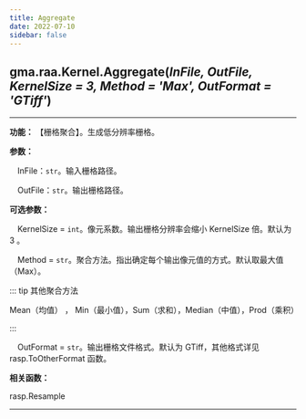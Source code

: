 ```yaml
---
title: Aggregate
date: 2022-07-10
sidebar: false
---
```


## gma.raa.Kernel.**Aggregate**(*InFile, OutFile, KernelSize = 3, Method = 'Max', OutFormat = 'GTiff'*)<Badge text="1.0.11 +"/>

---

**功能：** 【栅格聚合】。生成低分辨率栅格。

**参数：** 

&emsp;InFile：`str`。输入栅格路径。

&emsp;OutFile：`str`。输出栅格路径。

**可选参数：**

&emsp;KernelSize = `int`。像元系数。输出栅格分辨率会缩小 KernelSize 倍。默认为 3 。

&emsp;Method = `str`。聚合方法。指出确定每个输出像元值的方式。默认取最大值（Max）。

::: tip 其他聚合方法

Mean（均值） ， Min（最小值），Sum（求和），Median（中值），Prod（乘积）

:::

&emsp;OutFormat  = `str`。输出栅格文件格式。默认为 GTiff，其他格式详见 rasp.ToOtherFormat 函数。

**相关函数：**

rasp.Resample

---

